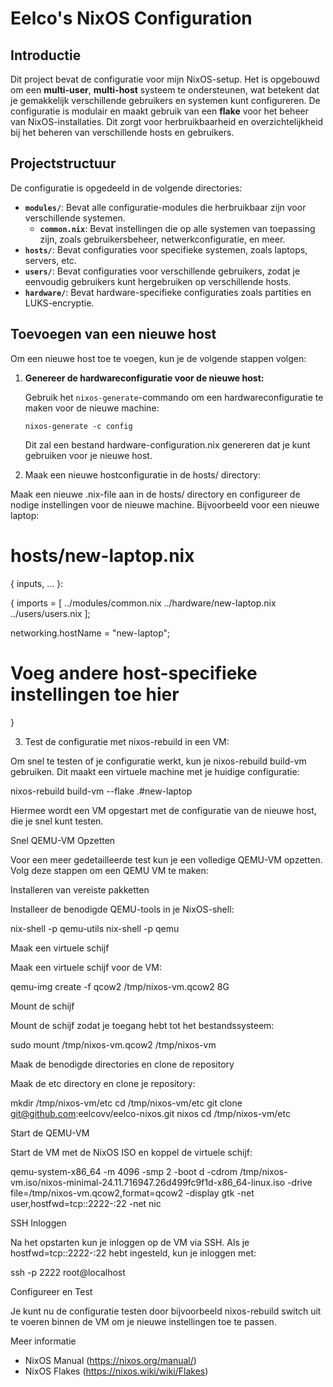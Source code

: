 # Eelco's NixOS Configuration

## Introductie

Dit project bevat de configuratie voor mijn NixOS-setup. Het is opgebouwd om een **multi-user**, **multi-host** systeem te ondersteunen, wat betekent dat je gemakkelijk verschillende gebruikers en systemen kunt configureren. De configuratie is modulair en maakt gebruik van een **flake** voor het beheer van NixOS-installaties. Dit zorgt voor herbruikbaarheid en overzichtelijkheid bij het beheren van verschillende hosts en gebruikers.

## Projectstructuur

De configuratie is opgedeeld in de volgende directories:
- **`modules/`**: Bevat alle configuratie-modules die herbruikbaar zijn voor verschillende systemen.
  - **`common.nix`**: Bevat instellingen die op alle systemen van toepassing zijn, zoals gebruikersbeheer, netwerkconfiguratie, en meer.
- **`hosts/`**: Bevat configuraties voor specifieke systemen, zoals laptops, servers, etc.
- **`users/`**: Bevat configuraties voor verschillende gebruikers, zodat je eenvoudig gebruikers kunt hergebruiken op verschillende hosts.
- **`hardware/`**: Bevat hardware-specifieke configuraties zoals partities en LUKS-encryptie.

## Toevoegen van een nieuwe host

Om een nieuwe host toe te voegen, kun je de volgende stappen volgen:

1. **Genereer de hardwareconfiguratie voor de nieuwe host:**

   Gebruik het `nixos-generate`-commando om een hardwareconfiguratie te maken voor de nieuwe machine:
   
   ```shell
   nixos-generate -c config
   ```

   Dit zal een bestand hardware-configuration.nix genereren dat je kunt gebruiken voor je nieuwe host.

2. Maak een nieuwe hostconfiguratie in de hosts/ directory:

Maak een nieuwe .nix-file aan in de hosts/ directory en configureer de nodige instellingen voor de nieuwe machine. Bijvoorbeeld voor een nieuwe laptop:

# hosts/new-laptop.nix
{ inputs, ... }:

{
  imports = [
    ../modules/common.nix
    ../hardware/new-laptop.nix
    ../users/users.nix
  ];

  networking.hostName = "new-laptop";
  # Voeg andere host-specifieke instellingen toe hier
}

3. Test de configuratie met nixos-rebuild in een VM:

Om snel te testen of je configuratie werkt, kun je nixos-rebuild build-vm gebruiken. Dit maakt een virtuele machine met je huidige configuratie:

nixos-rebuild build-vm --flake .#new-laptop

Hiermee wordt een VM opgestart met de configuratie van de nieuwe host, die je snel kunt testen.

Snel QEMU-VM Opzetten

Voor een meer gedetailleerde test kun je een volledige QEMU-VM opzetten. Volg deze stappen om een QEMU VM te maken:

Installeren van vereiste pakketten

Installeer de benodigde QEMU-tools in je NixOS-shell:

nix-shell -p qemu-utils
nix-shell -p qemu

Maak een virtuele schijf

Maak een virtuele schijf voor de VM:

qemu-img create -f qcow2 /tmp/nixos-vm.qcow2 8G

Mount de schijf

Mount de schijf zodat je toegang hebt tot het bestandssysteem:

sudo mount /tmp/nixos-vm.qcow2 /tmp/nixos-vm

Maak de benodigde directories en clone de repository

Maak de etc directory en clone je repository:

mkdir /tmp/nixos-vm/etc
cd /tmp/nixos-vm/etc
git clone git@github.com:eelcovv/eelco-nixos.git nixos
cd /tmp/nixos-vm/etc

Start de QEMU-VM

Start de VM met de NixOS ISO en koppel de virtuele schijf:

qemu-system-x86_64 -m 4096 -smp 2 -boot d -cdrom /tmp/nixos-vm.iso/nixos-minimal-24.11.716947.26d499fc9f1d-x86_64-linux.iso -drive file=/tmp/nixos-vm.qcow2,format=qcow2 -display gtk -net user,hostfwd=tcp::2222-:22 -net nic

SSH Inloggen

Na het opstarten kun je inloggen op de VM via SSH. Als je hostfwd=tcp::2222-:22 hebt ingesteld, kun je inloggen met:

ssh -p 2222 root@localhost

Configureer en Test

Je kunt nu de configuratie testen door bijvoorbeeld nixos-rebuild switch uit te voeren binnen de VM om je nieuwe instellingen toe te passen.

Meer informatie

- NixOS Manual (https://nixos.org/manual/)
- NixOS Flakes (https://nixos.wiki/wiki/Flakes)


